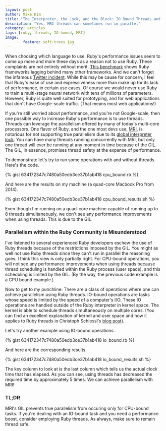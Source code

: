 ```yaml
---
layout: post
author: Mike Kim
title: "The Interpreter, the Lock, and the Block: IO Bound Threads and Ruby"
description: "Yes, MRI threads can sometimes run in parallel"
category: articles
tags: [ruby, threads, IO-bound, MRI]
image: 
        feature: soft-trees.jpg
---
```


When choosing which language to use, Ruby's performance issues seem to come up more and more these days as a reason not to use Ruby. These complaints are not entirely without merit. [This benchmark](https://www.techempower.com/benchmarks/) shows Ruby frameworks lagging behind many other frameworks. And we can't forget the infamous [Twitter incident](https://carlosbecker.com/posts/twitter-drops-ruby-bullshit/). While this may be cause for concern, I feel that Ruby's ease of use and expressiveness more than make up for its lack of performance, in certain use cases. Of course we would never use Ruby to train a multi-stage neural network with tens of millions of parameters. However, Ruby is quite well suited for prototyping, and for web applications that don't have Google-scale traffic. (That means most web applications!)

If you're still worried about performance, and you're not Google-scale, then one possible way to increase Ruby's performance is to use threads. Threads can leverage the parallelism offered by many of today's multi-core processors. One flavor of Ruby, and the one most devs use, [MRI](https://en.wikipedia.org/wiki/Ruby_MRI), is notorious for not supporting true parallelism due to its [global interpreter lock](http://www.jstorimer.com/blogs/workingwithcode/8085491-nobody-understands-the-gil). You can have many threads running concurrently with MRI, but only one thread will ever be running at any moment in time because of the GIL. The GIL, in essence, promises thread safety at the expense of performance.

To demonstrate let's try to run some operations with and without threads. Here's the code.

{% gist 634172347c7480a50edb3ce37b1ab418 cpu_bound.rb %}

And here are the results on my machine (a quad-core Macbook Pro from 2014).

{% gist 634172347c7480a50edb3ce37b1ab418 cpu_bound_results.sh %}

Even though I'm running on a quad-core machine capable of running up to 8 threads simultaneously, we don't see any performance improvements when using threads. This is due to the GIL.

### Parallelism within the Ruby Community is Misunderstood

I've listened to several experienced Ruby developers eschew the use of Ruby threads because of the restrictions imposed by the GIL. You might as well not use Ruby threads since they can't run in parallel the reasoning goes. I think this view is only partially right. For CPU-bound operations, you will not see any performance improvements when using threads because thread scheduling is handled within the Ruby process (user space), and this scheduling is limited by the GIL. (By the way, the previous code example is a CPU bound example.)

Now to get to my punchline: There are a class of operations where one can achieve parallelism using Ruby threads. IO-bound operations are tasks whose speed is limited by the speed of a computer's I/O. These IO operations are handled outside of the Ruby interpreter in kernel space. The kernel is able to schedule threads simultaneously on multiple cores. (You can find an excellent explanation of kernel and user space and how it applies to Ruby threads in Christoph Schiessl's [blog post](http://www.csinaction.com/2014/10/10/multithreading-in-the-mri-ruby-interpreter/)).

Let's try another example using IO-bound operations.

{% gist 634172347c7480a50edb3ce37b1ab418 io_bound.rb %}

And here are the corresponding results.

{% gist 634172347c7480a50edb3ce37b1ab418 io_bound_results.sh %}

The key column to look at is the last column which tells us the actual clock time that has elapsed. As you can see, using threads has decreased the required time by approximately 5 times. We can achieve parallelism with MRI!

### TL;DR

MRI's GIL prevents true parallelism from occuring only for CPU-bound tasks. If you're dealing with an IO-bound task and you need a performance boost, consider employing Ruby threads. As always, make sure to remain thread safe.
